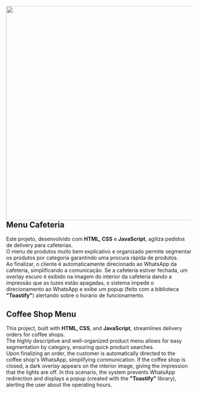 <img align="right" height="580" src="https://github.com/user-attachments/assets/362cf44d-8fbf-452a-8903-eb6604c86fc2">

## Menu Cafeteria

Este projeto, desenvolvido com **HTML, CSS** e **JavaScript**, agiliza pedidos de delivery para cafeterias.<br>
O menu de produtos muito bem explicativo e organizado permite segmentar os produtos por categoria garantindo uma procura rápida de produtos.<br>
Ao finalizar, o cliente é automaticamente direcionado ao WhatsApp da cafeteria, simplificando a comunicação. Se a cafeteria estiver fechada, um overlay escuro é exibido na imagem do interior da cafeteria dando a impressão que as luzes estão apagadas,
o sistema impede o direcionamento ao WhatsApp e exibe um popup (feito com a biblioteca **"Toastify"**) alertando sobre o horário de funcionamento.

## Coffee Shop Menu
This project, built with **HTML, CSS**, and **JavaScript**, streamlines delivery orders for coffee shops.<br>
The highly descriptive and well-organized product menu allows for easy segmentation by category, ensuring quick product searches.<br>
Upon finalizing an order, the customer is automatically directed to the coffee shop's WhatsApp, simplifying communication. If the coffee shop is closed, a dark overlay appears on the interior image, giving the impression that the lights are off. In this scenario,
the system prevents WhatsApp redirection and displays a popup (created with the **"Toastify"** library), alerting the user about the operating hours.
